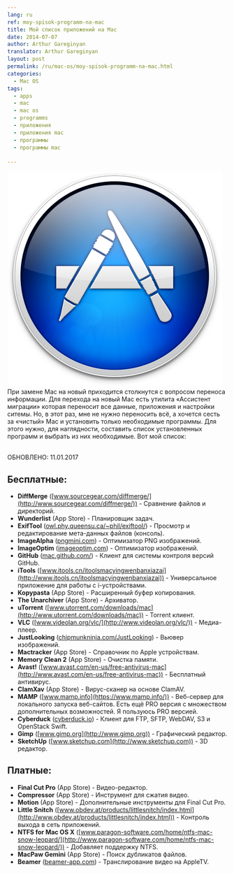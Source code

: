 ```yaml
---
lang: ru
ref: moy-spisok-programm-na-mac
title: Мой список приложений на Mac
date: 2014-07-07
author: Arthur Gareginyan
translator: Arthur Gareginyan
layout: post
permalink: /ru/mac-os/moy-spisok-programm-na-mac.html
categories:
  - Mac OS
tags:
  - apps
  - mac
  - mac os
  - programms
  - приложения
  - приложения mac
  - программы
  - программы mac

---
```


![thumb](/images/thumbnail/Mac-App-Store-icon.png)
При замене Mac на новый приходится столкнутся с вопросом переноса информации. Для перехода на новый Mac есть утилита «Ассистент миграции» которая переносит все данные, приложения и настройки ситемы. Но, в этот раз, мне не нужно переносить всё, а хочется сесть за «чистый» Mac и установить только необходимые программы. Для этого нужно, для наглядности, составить список установленных программ и выбрать из них необходимые. Вот мой список:

<br>
ОБНОВЛЕНО: 11.01.2017
<br>


## Бесплатные:

* **DiffMerge** ([www.sourcegear.com/diffmerge/](http://www.sourcegear.com/diffmerge/)) - Сравнение файлов и директорий.
* **Wunderlist** (App Store) - Планировщик задач.
* **ExifTool** ([owl.phy.queensu.ca/~phil/exiftool/](http://owl.phy.queensu.ca/~phil/exiftool/)) - Просмотр и редактирование мета-данных файлов (консоль).
* **ImageAlpha** ([pngmini.com](https://pngmini.com)) - Оптимизатор PNG изображений.
* **ImageOptim** ([imageoptim.com](https://imageoptim.com)) - Оптимизатор изображений.
* **GitHub** ([mac.github.com/](https://mac.github.com/)) - Клиент для системы контроля версий GitHub.
* **iTools** ([www.itools.cn/itoolsmacyingwenbanxiazai](http://www.itools.cn/itoolsmacyingwenbanxiazai)) - Универсальное приложение для работы с i-устройствами.
* **Kopypasta** (App Store) - Расширенный буфер копирования.
* **The Unarchiver** (App Store) - Архиватор.
* **uTorrent** ([www.utorrent.com/downloads/mac](http://www.utorrent.com/downloads/mac)) - Torrent клиент.
* **VLC** ([www.videolan.org/vlc/](http://www.videolan.org/vlc/)) - Медиа-плеер.
* **JustLooking** ([chipmunkninja.com/JustLooking](http://chipmunkninja.com/JustLooking)) - Вьювер изображений.
* **Mactracker** (App Store) - Справочник по Apple устройствам.
* **Memory Clean 2** (App Store) - Очистка памяти.
* **Avast!** ([www.avast.com/en-us/free-antivirus-mac](http://www.avast.com/en-us/free-antivirus-mac)) - Бесплатный антивирус.
* **ClamXav** (App Store) - Вирус-сканер на основе ClamAV.
* **MAMP** ([www.mamp.info](https://www.mamp.info/)) - Веб-сервер для локального запуска веб-сайтов. Есть ещё PRO версия с множеством дополнительных возможностей. Я пользуюсь PRO версией.
* **Cyberduck** ([cyberduck.io](http://cyberduck.io)) - Клиент для FTP, SFTP, WebDAV, S3 и OpenStack Swift.
* **Gimp** ([www.gimp.org](http://www.gimp.org)) - Графический редактор.
* **SketchUp** ([www.sketchup.com](http://www.sketchup.com)) - 3D редактор.


## Платные:

* **Final Cut Pro** (App Store) - Видео-редактор.
* **Compressor** (App Store) - Инструмент для сжатия видео.
* **Motion** (App Store) - Дополнительные инструменты для Final Cut Pro.
* **Little Snitch** ([www.obdev.at/products/littlesnitch/index.html](http://www.obdev.at/products/littlesnitch/index.html)) - Контроль выхода в сеть приложений.
* **NTFS for Mac OS X** ([www.paragon-software.com/home/ntfs-mac-snow-leopard/](http://www.paragon-software.com/home/ntfs-mac-snow-leopard/)) - Добавляет поддержку NTFS.
* **MacPaw Gemini** (App Store) - Поиск дубликатов файлов.
* **Beamer** ([beamer-app.com](http://beamer-app.com)) - Транслирование видео на AppleTV.
